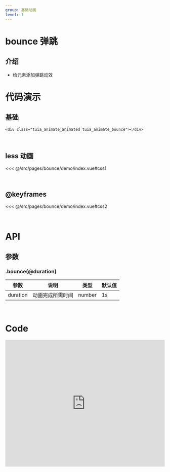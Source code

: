 ```yaml
---
group: 基础动画
level: 1
---
```


# bounce 弹跳

## 介绍
* 给元素添加弹跳动效

# 代码演示

## 基础

```
<div class="tuia_animate_animated tuia_animate_bounce"></div>
```

<br />

## less 动画

<<< @/src/pages/bounce/demo/index.vue#css1

<br />

## @keyframes

<<< @/src/pages/bounce/demo/index.vue#css2

<br />


# API

## 参数
### .bounce(@duration)
| 参数       | 说明                          | 类型               | 默认值     |
| ---------- | ----------------------------- | ------------------ | ---------- |
| duration       | 动画完成所需时间                 | number           | 1s  |
<br />

# Code

<iframe allowfullscreen="true" allowpaymentrequest="true" allowtransparency="true" frameborder="0" height="400" width="100%" scrolling="no" style="width: 100%; overflow:hidden; display:block;" loading="lazy" src="https://codepen.io/xieshiyi/embed/xxdoEpR?height=265&theme-id=dark&default-tab=css%2Cresult&user=eltonmesquita&slug-hash=oNjGGbw&pen-title=Prefers-reduce-motion%20media%20query&name=cp_embed_1"></iframe>